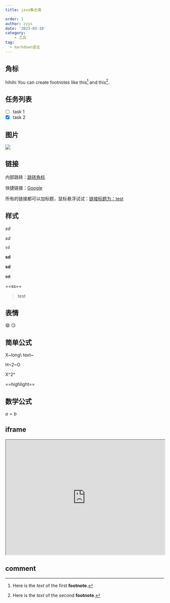 ```yaml
---
title: java集合类

order: 1
author: zzys
date: '2023-03-10'
category:
    - 工具
tag:
  - markdown语法
---
```





## 角标
hihihi
You can create footnotes like this[^fn1] and this[^fn2].

## 任务列表

- [ ] task 1
- [x] task 2

## 图片

![](https://blog-zzys.oss-cn-beijing.aliyuncs.com/articles/ebdf76de22da51a3c6f512d81e5ecde5.png)

## 链接

内部跳转：[跳转角标](#角标)

快捷链接：[Google][]

所有的链接都可以加标题，鼠标悬浮试试：[链接标题为：test](http://baidu.com "test")

## 样式

_sd_

*sd*

`sd`

**sd**

__sd__

~~sd~~

==ss==

> test

## 表情
:smile:
:smirk:

## 简单公式

X~long\ text~

H~2~O

X^2^

==highlight==



## 数学公式

$a = b$



## iframe
<iframe height='365' src='https://www.mubu.com/doc/2Ught8SETJ6#m' width="100%"></iframe>


## comment

<!-- I am some comments
not end, not end...
here the comment ends -->






[Google]:http://baidu.com	"May be redirect to Baidu"
[^fn1]: Here is the *text* of the first **footnote**.
[^fn2]: Here is the *text* of the second **footnote**.

